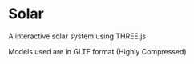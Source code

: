 # Solar
A interactive solar system using THREE.js

Models used are in GLTF format (Highly Compressed)
